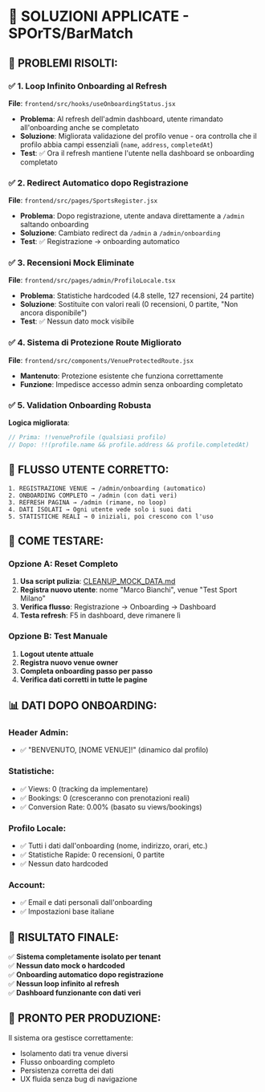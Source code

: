 # 🔧 SOLUZIONI APPLICATE - SPOrTS/BarMatch

## 🚨 PROBLEMI RISOLTI:

### ✅ 1. **Loop Infinito Onboarding al Refresh**
**File**: `frontend/src/hooks/useOnboardingStatus.jsx`
- **Problema**: Al refresh dell'admin dashboard, utente rimandato all'onboarding anche se completato
- **Soluzione**: Migliorata validazione del profilo venue - ora controlla che il profilo abbia campi essenziali (`name`, `address`, `completedAt`)
- **Test**: ✅ Ora il refresh mantiene l'utente nella dashboard se onboarding completato

### ✅ 2. **Redirect Automatico dopo Registrazione**
**File**: `frontend/src/pages/SportsRegister.jsx`
- **Problema**: Dopo registrazione, utente andava direttamente a `/admin` saltando onboarding
- **Soluzione**: Cambiato redirect da `/admin` a `/admin/onboarding`
- **Test**: ✅ Registrazione → onboarding automatico

### ✅ 3. **Recensioni Mock Eliminate**
**File**: `frontend/src/pages/admin/ProfiloLocale.tsx`
- **Problema**: Statistiche hardcoded (4.8 stelle, 127 recensioni, 24 partite)
- **Soluzione**: Sostituite con valori reali (0 recensioni, 0 partite, "Non ancora disponibile")
- **Test**: ✅ Nessun dato mock visibile

### ✅ 4. **Sistema di Protezione Route Migliorato**
**File**: `frontend/src/components/VenueProtectedRoute.jsx`
- **Mantenuto**: Protezione esistente che funziona correttamente
- **Funzione**: Impedisce accesso admin senza onboarding completato

### ✅ 5. **Validation Onboarding Robusta**
**Logica migliorata**:
```javascript
// Prima: !!venueProfile (qualsiasi profilo)
// Dopo: !!(profile.name && profile.address && profile.completedAt)
```

## 🎯 FLUSSO UTENTE CORRETTO:

```
1. REGISTRAZIONE VENUE → /admin/onboarding (automatico)
2. ONBOARDING COMPLETO → /admin (con dati veri)
3. REFRESH PAGINA → /admin (rimane, no loop)
4. DATI ISOLATI → Ogni utente vede solo i suoi dati
5. STATISTICHE REALI → 0 iniziali, poi crescono con l'uso
```

## 🧪 COME TESTARE:

### Opzione A: Reset Completo
1. **Usa script pulizia**: [CLEANUP_MOCK_DATA.md](./CLEANUP_MOCK_DATA.md)
2. **Registra nuovo utente**: nome "Marco Bianchi", venue "Test Sport Milano"
3. **Verifica flusso**: Registrazione → Onboarding → Dashboard
4. **Testa refresh**: F5 in dashboard, deve rimanere lì

### Opzione B: Test Manuale
1. **Logout utente attuale**
2. **Registra nuovo venue owner**
3. **Completa onboarding passo per passo**
4. **Verifica dati corretti in tutte le pagine**

## 📊 DATI DOPO ONBOARDING:

### Header Admin: 
- ✅ "BENVENUTO, [NOME VENUE]!" (dinamico dal profilo)

### Statistiche:
- ✅ Views: 0 (tracking da implementare)
- ✅ Bookings: 0 (cresceranno con prenotazioni reali)
- ✅ Conversion Rate: 0.00% (basato su views/bookings)

### Profilo Locale:
- ✅ Tutti i dati dall'onboarding (nome, indirizzo, orari, etc.)
- ✅ Statistiche Rapide: 0 recensioni, 0 partite
- ✅ Nessun dato hardcoded

### Account:
- ✅ Email e dati personali dall'onboarding
- ✅ Impostazioni base italiane

## 🎉 RISULTATO FINALE:

✅ **Sistema completamente isolato per tenant**  
✅ **Nessun dato mock o hardcoded**  
✅ **Onboarding automatico dopo registrazione**  
✅ **Nessun loop infinito al refresh**  
✅ **Dashboard funzionante con dati veri**

## 🚀 PRONTO PER PRODUZIONE:

Il sistema ora gestisce correttamente:
- Isolamento dati tra venue diversi
- Flusso onboarding completo
- Persistenza corretta dei dati
- UX fluida senza bug di navigazione 